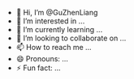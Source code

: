 - 👋 Hi, I’m @GuZhenLiang
- 👀 I’m interested in ...
- 🌱 I’m currently learning ...
- 💞️ I’m looking to collaborate on ...
- 📫 How to reach me ...
- 😄 Pronouns: ...
- ⚡ Fun fact: ...

<!---
GuZhenLiang/GuZhenLiang is a ✨ special ✨ repository because its `README.md` (this file) appears on your GitHub profile.
You can click the Preview link to take a look at your changes.
--->
